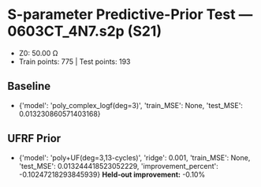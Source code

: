 # S-parameter Predictive-Prior Test — 0603CT_4N7.s2p (S21)
- Z0: 50.00 Ω
- Train points: 775  |  Test points: 193

## Baseline
- {'model': 'poly_complex_logf(deg=3)', 'train_MSE': None, 'test_MSE': 0.013230860571403168}

## UFRF Prior
- {'model': 'poly+UF(deg=3,13-cycles)', 'ridge': 0.001, 'train_MSE': None, 'test_MSE': 0.013244418523052229, 'improvement_percent': -0.10247218293845939}
**Held-out improvement:** -0.10%